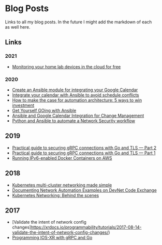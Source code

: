 # Blog Posts

Links to all my blog posts.
In the future I might add the markdown of each as well here.

## Links

### 2021
- [Monitoring your home lab devices in the cloud for free](https://nleiva.medium.com/monitoring-your-home-lab-devices-in-the-cloud-for-free-54c4d11ac471)

### 2020
- [Create an Ansible module for integrating your Google Calendar](https://opensource.com/article/20/10/ansible-module-go)
- [Integrate your calendar with Ansible to avoid schedule conflicts](https://opensource.com/article/20/10/calendar-ansible)
- [How to make the case for automation architecture: 5 ways to win investment](https://www.redhat.com/architect/automation-architecture)
- [Get Yourself GOing with Ansible](https://codeburst.io/get-yourself-going-with-ansible-60ca623bf4)
- [Ansible and Google Calendar Integration for Change Management](https://medium.com/swlh/ansible-and-google-calendar-integration-for-change-management-7c00553b3d5a)
- [Python and Ansible to automate a Network Security workflow](https://medium.com/@nleiva/python-and-ansible-to-automate-a-network-security-workflow-28b9a44660c6?source=friends_link&sk=1611e6d422030a8dc756fe1e9f46717d)

## 2019
- [Practical guide to securing gRPC connections with Go and TLS — Part 2](https://itnext.io/practical-guide-to-securing-grpc-connections-with-go-and-tls-part-2-994ef93b8ea9)
- [Practical guide to securing gRPC connections with Go and TLS — Part 1](https://itnext.io/practical-guide-to-securing-grpc-connections-with-go-and-tls-part-1-f63058e9d6d1)
- [Running IPv6-enabled Docker Containers on AWS](https://medium.com/@nleiva/running-ipv6-enabled-docker-containers-on-aws-87e090ab0397)

## 2018
- [Kubernetes multi-cluster networking made simple](https://medium.com/@nleiva/kubernetes-multi-cluster-networking-made-simple-c8f26827813)
- [Documenting Network Automation Examples on DevNet Code Exchange](https://blogs.cisco.com/developer/documenting-network-automation)
- [Kubernetes Networking: Behind the scenes](https://medium.com/@nleiva/kubernetes-networking-behind-the-scenes-39a1ab1792bb)

## 2017
- [Validate the intent of network config changes]https://xrdocs.io/programmability/tutorials/2017-08-14-validate-the-intent-of-network-config-changes/)
- [Programming IOS-XR with gRPC and Go](https://xrdocs.io/programmability/tutorials/2017-08-04-programming-ios-xr-with-grpc-and-go/)